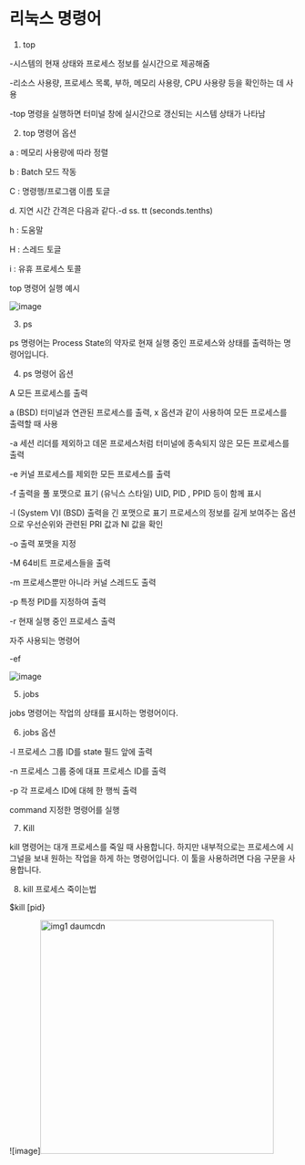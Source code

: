 # 리눅스 명령어
1. top


-시스템의 현재 상태와 프로세스 정보를 실시간으로 제공해줌

-리소스 사용량, 프로세스 목록, 부하, 메모리 사용량, CPU 사용량 등을 확인하는 데 사용

-top 명령을 실행하면 터미널 창에 실시간으로 갱신되는 시스템 상태가 나타남

2. top 명령어 옵션

a : 메모리 사용량에 따라 정렬

b : Batch 모드 작동

C : 명령행/프로그램 이름 토글

d. 지연 시간 간격은 다음과 같다.-d ss. tt (seconds.tenths)

h : 도움말

H : 스레드 토글

i : 유휴 프로세스 토콜

top 명령어 실행 예시

![image](https://github.com/taegyun154/tae20243074/assets/171492881/d006f19b-2859-42ac-b27f-4a92aa64f107)

3. ps

ps 명령어는 Process State의 약자로 현재 실행 중인 프로세스와 상태를 출력하는 명령어입니다. 

4. ps 명령어 옵션

A 모든 프로세스를 출력

a (BSD) 터미널과 연관된 프로세스를 출력, x 옵션과 같이 사용하여 모든 프로세스를 출력할 때 사용

-a 세션 리더를 제외하고 데몬 프로세스처럼 터미널에 종속되지 않은 모든 프로세스를 출력

-e 커널 프로세스를 제외한 모든 프로세스를 출력

-f 출력을 풀 포맷으로 표기 (유닉스 스타일) UID, PID , PPID 등이 함께 표시

-l (System V)l (BSD) 출력을 긴 포맷으로 표기 프로세스의 정보를 길게 보여주는 옵션으로 우선순위와 관련된 PRI 값과 NI 값을 확인

-o 출력 포맷을 지정

-M 64비트 프로세스들을 출력

-m 프로세스뿐만 아니라 커널 스레드도 출력

-p 특정 PID를 지정하여 출력

-r 현재 실행 중인 프로세스 출력

자주 사용되는 명령어 

-ef

![image](https://github.com/taegyun154/tae20243074/assets/171492881/03ceeece-80f4-4769-8005-e2d1e89088c4)

5. jobs

jobs 명령어는 작업의 상태를 표시하는 명령어이다.

6. jobs 옵션

-l 프로세스 그룹 ID를 state 필드 앞에 출력

-n 프로세스 그룹 중에 대표 프로세스 ID를 출력

-p 각 프로세스 ID에 대헤 한 행씩 출력

command 지정한 명령어를 실행

7. Kill

kill 명령어는 대개 프로세스를 죽일 때 사용합니다. 하지만 내부적으로는 프로세스에 시그널을 보내 원하는 작업을 하게 하는 명령어입니다. 이 툴을 사용하려면 다음 구문을 사용합니다.

8. kill 프로세스 죽이는법

$kill [pid}

![image]<img width="410" alt="img1 daumcdn" src="https://github.com/taegyun154/tae20243074/assets/171492881/41727fdc-2aa4-4ebc-a5f6-73496823fd82">


